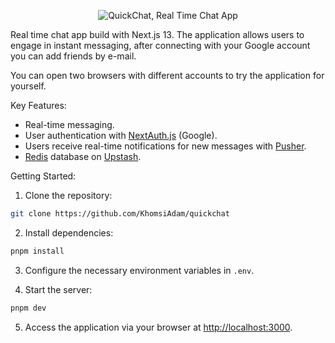 <p align="center">
  <img src="https://github.com/KhomsiAdam/create-express-rest-ts/assets/9354045/dd0ae4f3-7558-4a0a-8292-0c897f34ba84" alt="QuickChat, Real Time Chat App"></img>
</p>

Real time chat app build with Next.js 13. The application allows users to engage in instant messaging, after connecting with your Google account you can add friends by e-mail.

You can open two browsers with different accounts to try the application for yourself.

Key Features:
- Real-time messaging.
- User authentication with [NextAuth.js](https://next-auth.js.org/) (Google).
- Users receive real-time notifications for new messages with [Pusher](https://pusher.com/).
- [Redis](https://redis.io/) database on [Upstash](https://upstash.com/).

Getting Started:
1. Clone the repository:
```bash
git clone https://github.com/KhomsiAdam/quickchat
```
2. Install dependencies:
```bash
pnpm install
```
3. Configure the necessary environment variables in `.env`.

4. Start the server:
```bash
pnpm dev
```

5. Access the application via your browser at [http://localhost:3000](http://localhost:3000).
